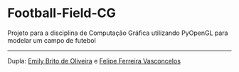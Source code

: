# Football-Field-CG
Projeto para a disciplina de Computação Gráfica utilizando PyOpenGL para modelar um campo de futebol
<hr>

Dupla: [Emily Brito de Oliveira](github.com/emilybtoliveira) e [Felipe Ferreira Vasconcelos](github.com/felipevsc)
